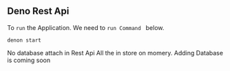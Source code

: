 ## Deno Rest Api 

To ```run``` the Application. We need to ``` run Command  ``` below.

```
denon start
```

No database attach in Rest Api All the in store on momery. Adding Database is coming soon
